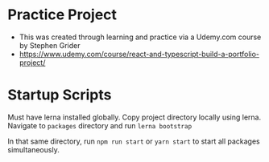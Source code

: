 # Practice Project
- This was created through learning and practice via a Udemy.com course by Stephen Grider
- https://www.udemy.com/course/react-and-typescript-build-a-portfolio-project/

# Startup Scripts
Must have lerna installed globally.
Copy project directory locally using lerna.
Navigate to `packages` directory and run `lerna bootstrap`

In that same directory, run `npm run start` or `yarn start` to start all packages simultaneously.
